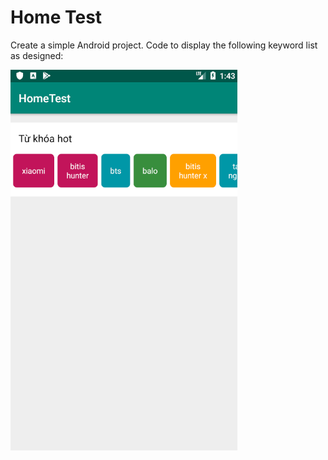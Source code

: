 # Home Test

Create a simple Android project. Code to display the following keyword list as designed:

 ![](./screenshot.png)


